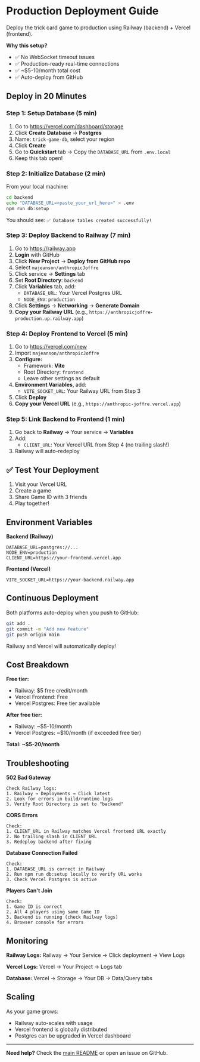 # Production Deployment Guide

Deploy the trick card game to production using Railway (backend) + Vercel (frontend).

**Why this setup?**
- ✅ No WebSocket timeout issues
- ✅ Production-ready real-time connections
- ✅ ~$5-10/month total cost
- ✅ Auto-deploy from GitHub

## Deploy in 20 Minutes

### Step 1: Setup Database (5 min)

1. Go to https://vercel.com/dashboard/storage
2. Click **Create Database** → **Postgres**
3. Name: `trick-game-db`, select your region
4. Click **Create**
5. Go to **Quickstart** tab → Copy the `DATABASE_URL` from `.env.local`
6. Keep this tab open!

### Step 2: Initialize Database (2 min)

From your local machine:

```bash
cd backend
echo "DATABASE_URL=<paste_your_url_here>" > .env
npm run db:setup
```

You should see: `✅ Database tables created successfully!`

### Step 3: Deploy Backend to Railway (7 min)

1. Go to https://railway.app
2. **Login** with GitHub
3. Click **New Project** → **Deploy from GitHub repo**
4. Select `majeanson/anthropicJoffre`
5. Click service → **Settings** tab
6. Set **Root Directory**: `backend`
7. Click **Variables** tab, add:
   - `DATABASE_URL`: Your Vercel Postgres URL
   - `NODE_ENV`: `production`
8. Click **Settings** → **Networking** → **Generate Domain**
9. **Copy your Railway URL** (e.g., `https://anthropicjoffre-production.up.railway.app`)

### Step 4: Deploy Frontend to Vercel (5 min)

1. Go to https://vercel.com/new
2. Import `majeanson/anthropicJoffre`
3. **Configure:**
   - Framework: **Vite**
   - Root Directory: `frontend`
   - Leave other settings as default
4. **Environment Variables**, add:
   - `VITE_SOCKET_URL`: Your Railway URL from Step 3
5. Click **Deploy**
6. **Copy your Vercel URL** (e.g., `https://anthropic-joffre.vercel.app`)

### Step 5: Link Backend to Frontend (1 min)

1. Go back to **Railway** → Your service → **Variables**
2. Add:
   - `CLIENT_URL`: Your Vercel URL from Step 4 (no trailing slash!)
3. Railway will auto-redeploy

## ✅ Test Your Deployment

1. Visit your Vercel URL
2. Create a game
3. Share Game ID with 3 friends
4. Play together!

## Environment Variables

**Backend (Railway)**
```env
DATABASE_URL=postgres://...
NODE_ENV=production
CLIENT_URL=https://your-frontend.vercel.app
```

**Frontend (Vercel)**
```env
VITE_SOCKET_URL=https://your-backend.railway.app
```

## Continuous Deployment

Both platforms auto-deploy when you push to GitHub:

```bash
git add .
git commit -m "Add new feature"
git push origin main
```

Railway and Vercel will automatically deploy!

## Cost Breakdown

**Free tier:**
- Railway: $5 free credit/month
- Vercel Frontend: Free
- Vercel Postgres: Free tier available

**After free tier:**
- Railway: ~$5-10/month
- Vercel Postgres: ~$10/month (if exceeded free tier)

**Total: ~$5-20/month**

## Troubleshooting

**502 Bad Gateway**
```
Check Railway logs:
1. Railway → Deployments → Click latest
2. Look for errors in build/runtime logs
3. Verify Root Directory is set to "backend"
```

**CORS Errors**
```
Check:
1. CLIENT_URL in Railway matches Vercel frontend URL exactly
2. No trailing slash in CLIENT_URL
3. Redeploy backend after fixing
```

**Database Connection Failed**
```
Check:
1. DATABASE_URL is correct in Railway
2. Run npm run db:setup locally to verify URL works
3. Check Vercel Postgres is active
```

**Players Can't Join**
```
Check:
1. Game ID is correct
2. All 4 players using same Game ID
3. Backend is running (check Railway logs)
4. Browser console for errors
```

## Monitoring

**Railway Logs:**
Railway → Your Service → Click deployment → View Logs

**Vercel Logs:**
Vercel → Your Project → Logs tab

**Database:**
Vercel → Storage → Your DB → Data/Query tabs

## Scaling

As your game grows:
- Railway auto-scales with usage
- Vercel frontend is globally distributed
- Postgres can be upgraded in Vercel dashboard

---

**Need help?** Check the [main README](README.md) or open an issue on GitHub.
